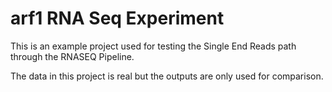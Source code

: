 # arf1 RNA Seq Experiment

This is an example project used for testing the Single End Reads path through the RNASEQ Pipeline.

The data in this project is real but the outputs are only used for comparison.
